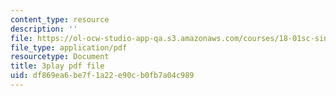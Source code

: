 ```yaml
---
content_type: resource
description: ''
file: https://ol-ocw-studio-app-qa.s3.amazonaws.com/courses/18-01sc-single-variable-calculus-fall-2010/df869ea6be7f1a22e90cb0fb7a04c989_aeXp1zC6Hls.pdf
file_type: application/pdf
resourcetype: Document
title: 3play pdf file
uid: df869ea6-be7f-1a22-e90c-b0fb7a04c989
---
```

